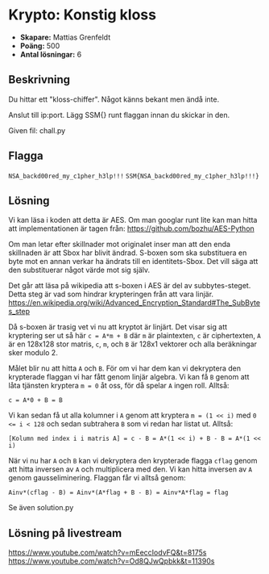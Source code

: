 # Krypto: Konstig kloss

- **Skapare:** Mattias Grenfeldt
- **Poäng:** 500
- **Antal lösningar:** 6

## Beskrivning

Du hittar ett "kloss-chiffer". Något känns bekant men ändå inte.

Anslut till ip:port.
Lägg SSM{} runt flaggan innan du skickar in den.

Given fil: chall.py

## Flagga

`NSA_backd00red_my_c1pher_h3lp!!!`
`SSM{NSA_backd00red_my_c1pher_h3lp!!!}`

## Lösning

Vi kan läsa i koden att detta är AES. Om man googlar runt lite kan man hitta att implementationen är tagen från: https://github.com/bozhu/AES-Python

Om man letar efter skillnader mot originalet inser man att den enda skillnaden är att Sbox har blivit ändrad. S-boxen som ska substituera en byte mot en annan verkar ha ändrats till en identitets-Sbox. Det vill säga att den substituerar något värde mot sig själv.

Det går att läsa på wikipedia att s-boxen i AES är del av subbytes-steget. Detta steg är vad som hindrar krypteringen från att vara linjär. https://en.wikipedia.org/wiki/Advanced_Encryption_Standard#The_SubBytes_step

Då s-boxen är trasig vet vi nu att kryptot är linjärt. Det visar sig att kryptering ser ut så här `c = A*m + B` där `m` är plaintexten, `c` är ciphertexten, `A` är en 128x128 stor matris, `c`, `m`, och `B` är 128x1 vektorer och alla beräkningar sker modulo 2. 

Målet blir nu att hitta `A` och `B`. För om vi har dem kan vi dekryptera den krypterade flaggan vi har fått genom linjär algebra. Vi kan få `B` genom att låta tjänsten kryptera `m = 0` åt oss, för då spelar `A` ingen roll. Alltså:

```
c = A*0 + B = B
```

Vi kan sedan få ut alla kolumner i `A` genom att kryptera `m = (1 << i)` med `0 <= i < 128` och sedan subtrahera `B` som vi redan har listat ut. Alltså:

```
[Kolumn med index i i matris A] = c - B = A*(1 << i) + B - B = A*(1 << i)
```

När vi nu har `A` och `B` kan vi dekryptera den krypterade flagga `cflag` genom att hitta inversen av `A` och multiplicera med den. Vi kan hitta inversen av `A` genom gausseliminering. Flaggan får vi alltså genom:

```
Ainv*(cflag - B) = Ainv*(A*flag + B - B) = Ainv*A*flag = flag
```

Se även solution.py

## Lösning på livestream

https://www.youtube.com/watch?v=mEeccIodvFQ&t=8175s
https://www.youtube.com/watch?v=Od8QJwQpbkk&t=11390s
